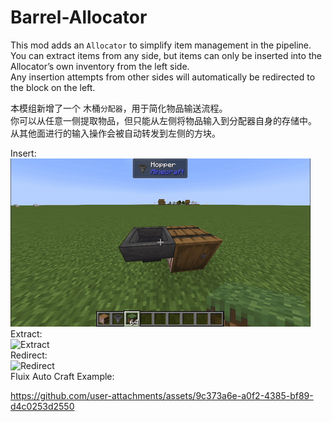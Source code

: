 # Barrel-Allocator

This mod adds an `Allocator` to simplify item management in the pipeline.  
You can extract items from any side, but items can only be inserted into the Allocator’s own inventory from the left side.  
Any insertion attempts from other sides will automatically be redirected to the block on the left.

本模组新增了一个 木桶`分配器`，用于简化物品输送流程。  
你可以从任意一侧提取物品，但只能从左侧将物品输入到分配器自身的存储中。  
从其他面进行的输入操作会被自动转发到左侧的方块。

Insert:  
![Insert](img/insert.gif)  
Extract:  
![Extract](img/extract.gif)  
Redirect:  
![Redirect](img/redirect.gif)  
Fluix Auto Craft Example:  


https://github.com/user-attachments/assets/9c373a6e-a0f2-4385-bf89-d4c0253d2550

